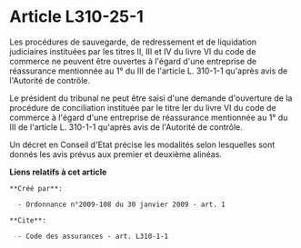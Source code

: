 # Article L310-25-1

Les procédures de sauvegarde, de redressement et de liquidation judiciaires instituées par les titres II, III et IV du livre
VI du code de commerce ne peuvent être ouvertes à l'égard d'une entreprise de réassurance mentionnée au 1° du III de
l'article L. 310-1-1 qu'après avis de l'Autorité de contrôle. 

Le président du tribunal ne peut être saisi d'une demande d'ouverture de la procédure de conciliation instituée par le titre
Ier du livre VI du code de commerce à l'égard d'une entreprise de réassurance mentionnée au 1° du III de l'article L. 310-1-1
qu'après avis de l'Autorité de contrôle. 

Un décret en Conseil d'Etat précise les modalités selon lesquelles sont donnés les avis prévus aux premier et deuxième
alinéas.

**Liens relatifs à cet article**

	**Créé par**:

	  - Ordonnance n°2009-108 du 30 janvier 2009 - art. 1

	**Cite**:

	  - Code des assurances - art. L310-1-1
